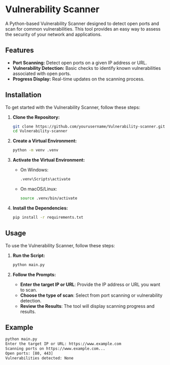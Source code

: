 # Vulnerability Scanner

A Python-based Vulnerability Scanner designed to detect open ports and scan for common vulnerabilities. This tool provides an easy way to assess the security of your network and applications.

## Features

- **Port Scanning:** Detect open ports on a given IP address or URL.
- **Vulnerability Detection:** Basic checks to identify known vulnerabilities associated with open ports.
- **Progress Display:** Real-time updates on the scanning process.

## Installation

To get started with the Vulnerability Scanner, follow these steps:

1. **Clone the Repository:**

    ```bash
    git clone https://github.com/yourusername/Vulnerability-scanner.git
    cd Vulnerability-scanner
    ```

2. **Create a Virtual Environment:**

    ```bash
    python -m venv .venv
    ```

3. **Activate the Virtual Environment:**

    - On Windows:

        ```bash
        .venv\Scripts\activate
        ```

    - On macOS/Linux:

        ```bash
        source .venv/bin/activate
        ```

4. **Install the Dependencies:**

    ```bash
    pip install -r requirements.txt
    ```

## Usage

To use the Vulnerability Scanner, follow these steps:

1. **Run the Script:**

    ```bash
    python main.py
    ```

2. **Follow the Prompts:**

    - **Enter the target IP or URL**: Provide the IP address or URL you want to scan.
    - **Choose the type of scan**: Select from port scanning or vulnerability detection.
    - **Review the Results**: The tool will display scanning progress and results.

## Example

```bash
python main.py
Enter the target IP or URL: https://www.example.com
Scanning ports on https://www.example.com...
Open ports: [80, 443]
Vulnerabilities detected: None
